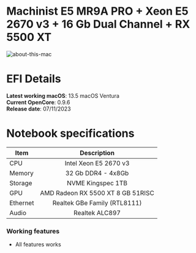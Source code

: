 # Machinist E5 MR9A PRO + Xeon E5 2670 v3 + 16 Gb Dual Channel + RX 5500 XT

![about-this-mac](https://github-production-user-asset-6210df.s3.amazonaws.com/66075182/281203991-69df3763-2c8a-4571-b5fc-c4937bff5954.png)

# EFI Details

**Latest working macOS**: 13.5 macOS Ventura
<br>
**Current OpenCore**: 0.9.6
<br>
**Release date**: 07/11/2023

# Notebook specifications

| Item     |            Description            |
| -------- | :-------------------------------: |
| CPU      |       Intel Xeon E5 2670 v3       |
| Memory   |        32 Gb DDR4 - 4x8Gb         |
| Storage  |         NVME Kingspec 1TB         |
| GPU      | AMD Radeon RX 5500 XT 8 GB 51RISC |
| Ethernet |   Realtek GBe Family (RTL8111)    |
| Audio    |          Realtek ALC897           |

### Working features

- All features works
